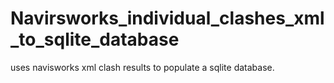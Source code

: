 # Navirsworks_individual_clashes_xml_to_sqlite_database
uses navisworks xml clash results to populate a sqlite database.

